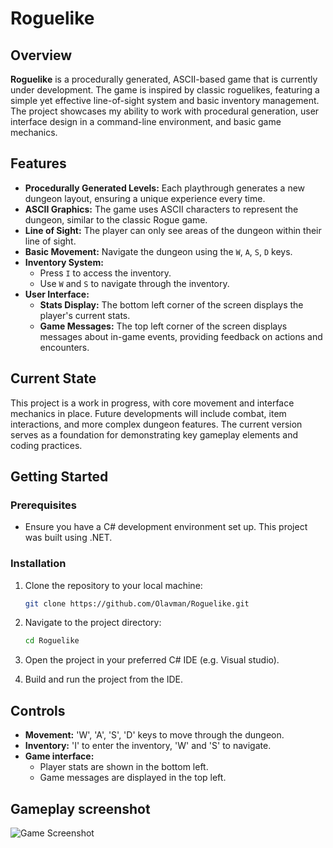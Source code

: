 # Roguelike

## Overview

**Roguelike** is a procedurally generated, ASCII-based game that is currently under development. The game is inspired by classic roguelikes, featuring a simple yet effective line-of-sight system and basic inventory management. The project showcases my ability to work with procedural generation, user interface design in a command-line environment, and basic game mechanics.

## Features

- **Procedurally Generated Levels:** Each playthrough generates a new dungeon layout, ensuring a unique experience every time.
- **ASCII Graphics:** The game uses ASCII characters to represent the dungeon, similar to the classic Rogue game.
- **Line of Sight:** The player can only see areas of the dungeon within their line of sight.
- **Basic Movement:** Navigate the dungeon using the `W`, `A`, `S`, `D` keys.
- **Inventory System:** 
  - Press `I` to access the inventory.
  - Use `W` and `S` to navigate through the inventory.
- **User Interface:**
  - **Stats Display:** The bottom left corner of the screen displays the player's current stats.
  - **Game Messages:** The top left corner of the screen displays messages about in-game events, providing feedback on actions and encounters.

## Current State

This project is a work in progress, with core movement and interface mechanics in place. Future developments will include combat, item interactions, and more complex dungeon features. The current version serves as a foundation for demonstrating key gameplay elements and coding practices.

## Getting Started

### Prerequisites

- Ensure you have a C# development environment set up. This project was built using .NET.

### Installation

1. Clone the repository to your local machine:
   ```bash
   git clone https://github.com/Olavman/Roguelike.git
   
2. Navigate to the project directory:
   ```bash
   cd Roguelike

3. Open the project in your preferred C# IDE (e.g. Visual studio).

4. Build and run the project from the IDE.

## Controls
- **Movement:** 'W', 'A', 'S', 'D' keys to move through the dungeon.
- **Inventory:** 'I' to enter the inventory, 'W' and 'S' to navigate.
- **Game interface:**
  - Player stats are shown in the bottom left.
  - Game messages are displayed in the top left.
 
## Gameplay screenshot
![Game Screenshot](./Assets/Screenshot.PNG)
